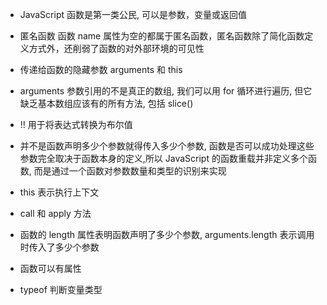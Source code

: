 * JavaScript 函数是第一类公民, 可以是参数，变量或返回值


* 匿名函数
函数 name 属性为空的都属于匿名函数，匿名函数除了简化函数定义方式外，还削弱了函数的对外部环境的可见性

* 传递给函数的隐藏参数 arguments 和 this

* arguments 参数引用的不是真正的数组, 我们可以用 for 循环进行遍历, 但它缺乏基本数组应该有的所有方法, 包括 slice() 

* !! 用于将表达式转换为布尔值

* 并不是函数声明多少个参数就得传入多少个参数, 函数是否可以成功处理这些参数完全取决于函数本身的定义,所以 JavaScript 的函数重载并非定义多个函数, 而是通过一个函数对参数数量和类型的识别来实现

* this 表示执行上下文

* call 和 apply 方法

* 函数的 length 属性表明函数声明了多少个参数, arguments.length 表示调用时传入了多少个参数

* 函数可以有属性

* typeof 判断变量类型



